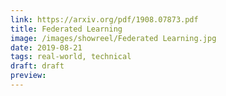 ```yaml
---
link: https://arxiv.org/pdf/1908.07873.pdf
title: Federated Learning
image: /images/showreel/Federated Learning.jpg
date: 2019-08-21
tags: real-world, technical
draft: draft
preview:
---
```



